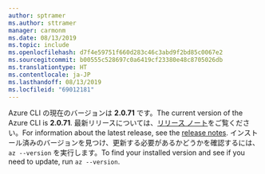 ```yaml
---
author: sptramer
ms.author: sttramer
manager: carmonm
ms.date: 08/13/2019
ms.topic: include
ms.openlocfilehash: d7f4e59751f660d283c46c3abd9f2bd85c0067e2
ms.sourcegitcommit: b00555c528697c0a6419cf23380e48c8705026db
ms.translationtype: HT
ms.contentlocale: ja-JP
ms.lasthandoff: 08/13/2019
ms.locfileid: "69012181"
---
```

<span data-ttu-id="4cfac-101">Azure CLI の現在のバージョンは __2.0.71__ です。</span><span class="sxs-lookup"><span data-stu-id="4cfac-101">The current version of the Azure CLI is __2.0.71__.</span></span> <span data-ttu-id="4cfac-102">最新リリースについては、[リリース ノート](../release-notes-azure-cli.md)をご覧ください。</span><span class="sxs-lookup"><span data-stu-id="4cfac-102">For information about the latest release, see the [release notes](../release-notes-azure-cli.md).</span></span> <span data-ttu-id="4cfac-103">インストール済みのバージョンを見つけ、更新する必要があるかどうかを確認するには、`az --version` を実行します。</span><span class="sxs-lookup"><span data-stu-id="4cfac-103">To find your installed version and see if you need to update, run `az --version`.</span></span>
